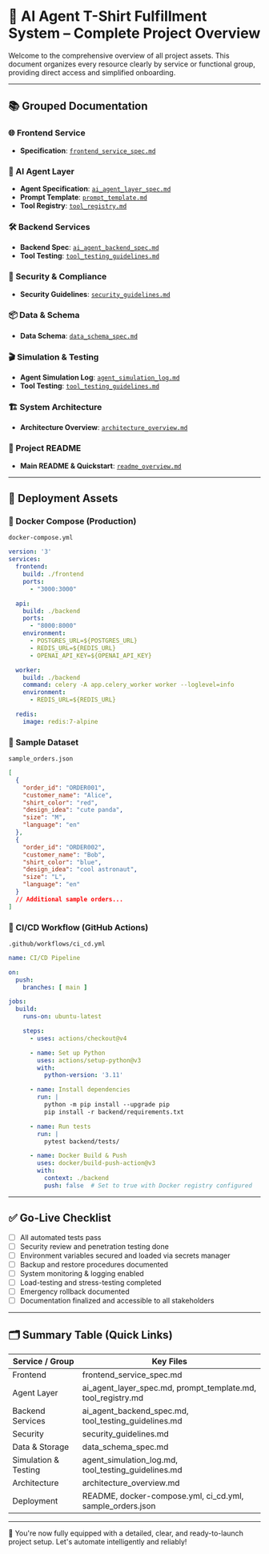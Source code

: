 # 🚀 AI Agent T-Shirt Fulfillment System – Complete Project Overview

Welcome to the comprehensive overview of all project assets. This document organizes every resource clearly by service or functional group, providing direct access and simplified onboarding.

---

## 📚 Grouped Documentation

### 🌐 Frontend Service

- **Specification**: [`frontend_service_spec.md`](frontend_service_spec.md)

### 🧠 AI Agent Layer

- **Agent Specification**: [`ai_agent_layer_spec.md`](ai_agent_layer_spec.md)
- **Prompt Template**: [`prompt_template.md`](prompt_template.md)
- **Tool Registry**: [`tool_registry.md`](tool_registry.md)

### 🛠️ Backend Services

- **Backend Spec**: [`ai_agent_backend_spec.md`](ai_agent_backend_spec.md)
- **Tool Testing**: [`tool_testing_guidelines.md`](tool_testing_guidelines.md)

### 🔐 Security & Compliance

- **Security Guidelines**: [`security_guidelines.md`](security_guidelines.md)

### 📦 Data & Schema

- **Data Schema**: [`data_schema_spec.md`](data_schema_spec.md)

### 🎬 Simulation & Testing

- **Agent Simulation Log**: [`agent_simulation_log.md`](agent_simulation_log.md)
- **Tool Testing**: [`tool_testing_guidelines.md`](tool_testing_guidelines.md)

### 🏗️ System Architecture

- **Architecture Overview**: [`architecture_overview.md`](architecture_overview.md)

### 📖 Project README

- **Main README & Quickstart**: [`readme_overview.md`](readme_overview.md)

---

## 🚢 Deployment Assets

### 📌 Docker Compose (Production)

`docker-compose.yml`

```yaml
version: '3'
services:
  frontend:
    build: ./frontend
    ports:
      - "3000:3000"

  api:
    build: ./backend
    ports:
      - "8000:8000"
    environment:
      - POSTGRES_URL=${POSTGRES_URL}
      - REDIS_URL=${REDIS_URL}
      - OPENAI_API_KEY=${OPENAI_API_KEY}

  worker:
    build: ./backend
    command: celery -A app.celery_worker worker --loglevel=info
    environment:
      - REDIS_URL=${REDIS_URL}

  redis:
    image: redis:7-alpine
```

### 🧪 Sample Dataset

`sample_orders.json`

```json
[
  {
    "order_id": "ORDER001",
    "customer_name": "Alice",
    "shirt_color": "red",
    "design_idea": "cute panda",
    "size": "M",
    "language": "en"
  },
  {
    "order_id": "ORDER002",
    "customer_name": "Bob",
    "shirt_color": "blue",
    "design_idea": "cool astronaut",
    "size": "L",
    "language": "en"
  }
  // Additional sample orders...
]
```

### 🔄 CI/CD Workflow (GitHub Actions)

`.github/workflows/ci_cd.yml`

```yaml
name: CI/CD Pipeline

on:
  push:
    branches: [ main ]

jobs:
  build:
    runs-on: ubuntu-latest

    steps:
      - uses: actions/checkout@v4

      - name: Set up Python
        uses: actions/setup-python@v3
        with:
          python-version: '3.11'

      - name: Install dependencies
        run: |
          python -m pip install --upgrade pip
          pip install -r backend/requirements.txt

      - name: Run tests
        run: |
          pytest backend/tests/

      - name: Docker Build & Push
        uses: docker/build-push-action@v3
        with:
          context: ./backend
          push: false  # Set to true with Docker registry configured
```

---

## ✅ Go-Live Checklist

- [ ] All automated tests pass
- [ ] Security review and penetration testing done
- [ ] Environment variables secured and loaded via secrets manager
- [ ] Backup and restore procedures documented
- [ ] System monitoring & logging enabled
- [ ] Load-testing and stress-testing completed
- [ ] Emergency rollback documented
- [ ] Documentation finalized and accessible to all stakeholders

---

## 🗂️ Summary Table (Quick Links)

| Service / Group | Key Files |
|-----------------|-----------|
| Frontend | frontend_service_spec.md |
| Agent Layer | ai_agent_layer_spec.md, prompt_template.md, tool_registry.md |
| Backend Services | ai_agent_backend_spec.md, tool_testing_guidelines.md |
| Security | security_guidelines.md |
| Data & Storage | data_schema_spec.md |
| Simulation & Testing | agent_simulation_log.md, tool_testing_guidelines.md |
| Architecture | architecture_overview.md |
| Deployment | README, docker-compose.yml, ci_cd.yml, sample_orders.json |

---

🎉 You're now fully equipped with a detailed, clear, and ready-to-launch project setup. Let's automate intelligently and reliably!
